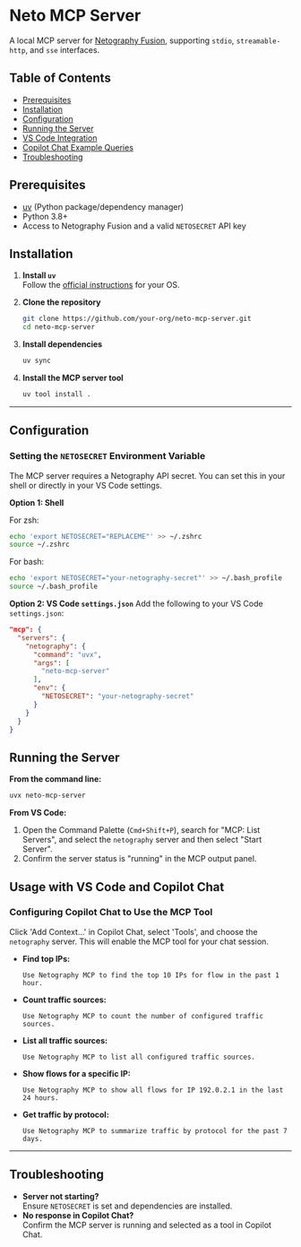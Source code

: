 # Neto MCP Server

A local MCP server for [Netography Fusion](https://netography.com/), supporting `stdio`, `streamable-http`, and `sse` interfaces.

## Table of Contents

- [Prerequisites](#prerequisites)
- [Installation](#installation)
- [Configuration](#configuration)
- [Running the Server](#running-the-server)
- [VS Code Integration](#vs-code-integration)
- [Copilot Chat Example Queries](#copilot-chat-example-queries)
- [Troubleshooting](#troubleshooting)

## Prerequisites

- [uv](https://github.com/astral-sh/uv?tab=readme-ov-file#installation) (Python package/dependency manager)
- Python 3.8+
- Access to Netography Fusion and a valid `NETOSECRET` API key

## Installation

1. **Install `uv`**  
   Follow the [official instructions](https://github.com/astral-sh/uv?tab=readme-ov-file#installation) for your OS.

2. **Clone the repository**

   ```bash
   git clone https://github.com/your-org/neto-mcp-server.git
   cd neto-mcp-server
   ```

3. **Install dependencies**

   ```bash
   uv sync
   ```

4. **Install the MCP server tool**

   ```bash
   uv tool install .
   ```

---

## Configuration

### Setting the `NETOSECRET` Environment Variable

The MCP server requires a Netography API secret. You can set this in your shell or directly in your VS Code settings.

**Option 1: Shell**

For zsh:

```bash
echo 'export NETOSECRET="REPLACEME"' >> ~/.zshrc
source ~/.zshrc
```

For bash:

```bash
echo 'export NETOSECRET="your-netography-secret"' >> ~/.bash_profile
source ~/.bash_profile
```

**Option 2: VS Code `settings.json`**
Add the following to your VS Code `settings.json`:

```json
"mcp": {
  "servers": {
    "netography": {
      "command": "uvx",
      "args": [
        "neto-mcp-server"
      ],
      "env": {
        "NETOSECRET": "your-netography-secret"
      }
    }
  }
}
```

## Running the Server

**From the command line:**

```bash
uvx neto-mcp-server
```

**From VS Code:**

1. Open the Command Palette (`Cmd+Shift+P`), search for "MCP: List Servers", and select the `netography` server and then select "Start Server".
2. Confirm the server status is "running" in the MCP output panel.

## Usage with VS Code and Copilot Chat

### Configuring Copilot Chat to Use the MCP Tool

Click 'Add Context...' in Copilot Chat, select 'Tools', and choose the `netography` server. This will enable the MCP tool for your chat session.

- **Find top IPs:**

  ```
  Use Netography MCP to find the top 10 IPs for flow in the past 1 hour.
  ```

- **Count traffic sources:**

  ```
  Use Netography MCP to count the number of configured traffic sources.
  ```

- **List all traffic sources:**

  ```
  Use Netography MCP to list all configured traffic sources.
  ```

- **Show flows for a specific IP:**

  ```
  Use Netography MCP to show all flows for IP 192.0.2.1 in the last 24 hours.
  ```

- **Get traffic by protocol:**

  ```
  Use Netography MCP to summarize traffic by protocol for the past 7 days.
  ```

---

## Troubleshooting

- **Server not starting?**  
  Ensure `NETOSECRET` is set and dependencies are installed.
- **No response in Copilot Chat?**  
  Confirm the MCP server is running and selected as a tool in Copilot Chat.
